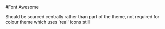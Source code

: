 #Font Awesome

Should be sourced centrally rather than part of the theme, not
required for colour theme which uses 'real' icons still